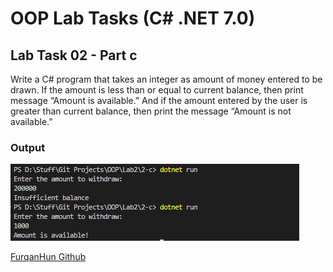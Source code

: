 # OOP Lab Tasks (C# .NET 7.0)

## Lab Task 02 - Part c

Write a C# program that takes an integer as amount of money entered to be drawn. If the amount is less than or equal to current balance, then print message “Amount is available.” And if the amount entered by the user is greater than current balance, then print the message “Amount is not available.”
### Output

![L2-c](../../Assets/L2-c.png)

[FurqanHun Github](https://github.com/FurqanHun)
